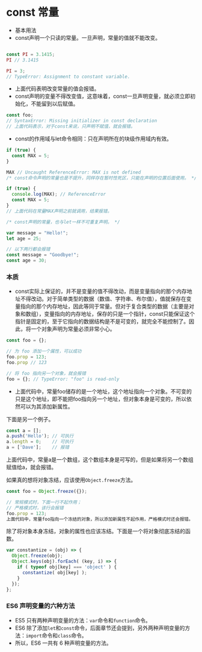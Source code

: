 # const 常量
- 基本用法
- const声明一个只读的常量。一旦声明，常量的值就不能改变。
```javascript

const PI = 3.1415;
PI // 3.1415

PI = 3;
// TypeError: Assignment to constant variable.
```
- 上面代码表明改变常量的值会报错。
- const声明的变量不得改变值，这意味着，const一旦声明变量，就必须立即初始化，不能留到以后赋值。

```JavaScript
const foo;
// SyntaxError: Missing initializer in const declaration
// 上面代码表示，对于const来说，只声明不赋值，就会报错。
```
- const的作用域与let命令相同：只在声明所在的块级作用域内有效。
```JavaScript
if (true) {
  const MAX = 5;
}

MAX // Uncaught ReferenceError: MAX is not defined
/* const命令声明的常量也是不提升，同样存在暂时性死区，只能在声明的位置后面使用。 */

if (true) {
  console.log(MAX); // ReferenceError
  const MAX = 5;
}
// 上面代码在常量MAX声明之前就调用，结果报错。

/* const声明的常量，也与let一样不可重复声明。 */

var message = "Hello!";
let age = 25;

// 以下两行都会报错
const message = "Goodbye!";
const age = 30;
```
### 本质
- const实际上保证的，并不是变量的值不得改动，而是变量指向的那个内存地址不得改动。对于简单类型的数据（数值、字符串、布尔值），值就保存在变量指向的那个内存地址，因此等同于常量。但对于复合类型的数据（主要是对象和数组），变量指向的内存地址，保存的只是一个指针，const只能保证这个指针是固定的，至于它指向的数据结构是不是可变的，就完全不能控制了。因此，将一个对象声明为常量必须非常小心。

```JavaScript
const foo = {};

// 为 foo 添加一个属性，可以成功
foo.prop = 123;
foo.prop // 123

// 将 foo 指向另一个对象，就会报错
foo = {}; // TypeError: "foo" is read-only
```
- 上面代码中，常量foo储存的是一个地址，这个地址指向一个对象。不可变的只是这个地址，即不能把foo指向另一个地址，但对象本身是可变的，所以依然可以为其添加新属性。

下面是另一个例子。

```javascript
const a = [];
a.push('Hello'); // 可执行
a.length = 0;    // 可执行
a = ['Dave'];    // 报错
```
上面代码中，常量a是一个数组，这个数组本身是可写的，但是如果将另一个数组赋值给a，就会报错。

如果真的想将对象冻结，应该使用`Object.freeze`方法。
```javascript
const foo = Object.freeze({});

// 常规模式时，下面一行不起作用；
// 严格模式时，该行会报错
foo.prop = 123;
上面代码中，常量foo指向一个冻结的对象，所以添加新属性不起作用，严格模式时还会报错。
```
除了将对象本身冻结，对象的属性也应该冻结。下面是一个将对象彻底冻结的函数。
```JavaScript
var constantize = (obj) => {
  Object.freeze(obj);
  Object.keys(obj).forEach( (key, i) => {
    if ( typeof obj[key] === 'object' ) {
      constantize( obj[key] );
    }
  });
};
```
### ES6 声明变量的六种方法
- ES5 只有两种声明变量的方法：`var`命令和`function`命令。
- ES6 除了添加`let`和`const`命令，后面章节还会提到，另外两种声明变量的方法：`import`命令和`class`命令。
- 所以，ES6 一共有 6 种声明变量的方法。
